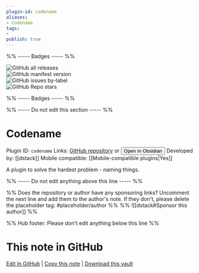 ```yaml
---
plugin-id: codename
aliases:
- Codename
tags: 
- 
publish: true
---
```


%% ----- Badges ----- %%

![GitHub all releases](https://img.shields.io/github/downloads/dstack/obsidian-codename/total?color=573E7A&logo=github&style=for-the-badge)   
![GitHub manifest version](https://img.shields.io/github/manifest-json/v/dstack/obsidian-codename?color=573E7A&logo=github&style=for-the-badge)   
![GitHub issues by-label](https://img.shields.io/github/issues/dstack/obsidian-codename/help%20wanted?color=573E7A&logo=github&style=for-the-badge)   
![GitHub Repo stars](https://img.shields.io/github/stars/dstack/obsidian-codename?color=573E7A&logo=github&style=for-the-badge)

%% ----- Badges ----- %%

%% ----- Do not edit this section ----- %%

# Codename

Plugin ID: `codename`
Links: [GitHub repository](https://github.com/dstack/obsidian-codename) or [<button id=HH>Open in Obsidian</button>](obsidian://show-plugin?id=codename)
Developed by: [[dstack]]
Mobile compatible: [[Mobile-compatible plugins|Yes]]

A plugin to solve the hardest problem - naming things.

%% ----- Do not edit anything above this line ----- %% 

%% Does the repository or author have any sponsoring links? Uncomment the next line and add them to the author's note. If they don't, please delete the placeholder tag: #placeholder/author %%
%% ![[dstack#Sponsor this author]] %%

%% Hub footer: Please don't edit anything below this line %%

# This note in GitHub

<span class="git-footer">[Edit In GitHub](https://github.dev/obsidian-community/obsidian-hub/blob/main/02%20-%20Community%20Expansions/02.05%20All%20Community%20Expansions/Plugins/codename.md "git-hub-edit-note") | [Copy this note](https://raw.githubusercontent.com/obsidian-community/obsidian-hub/main/02%20-%20Community%20Expansions/02.05%20All%20Community%20Expansions/Plugins/codename.md "git-hub-copy-note") | [Download this vault](https://github.com/obsidian-community/obsidian-hub/archive/refs/heads/main.zip "git-hub-download-vault") </span>

